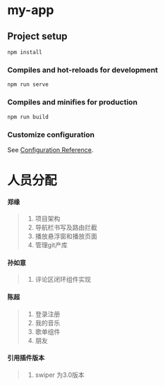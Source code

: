# my-app

## Project setup
```
npm install
```

### Compiles and hot-reloads for development
```
npm run serve
```

### Compiles and minifies for production
```
npm run build
```

### Customize configuration
See [Configuration Reference](https://cli.vuejs.org/config/).



# 人员分配

#### 郑缘

>1. 项目架构
>2. 导航栏书写及路由拦截
>3. 播放悬浮窗和播放页面
>4. 管理git产库

#### 孙如意

> 1. 评论区闭环组件实现

#### 陈超

> 1. 登录注册
> 2. 我的音乐
> 3. 歌单组件
> 3. 朋友



#### 引用插件版本

> 1. swiper 为3.0版本